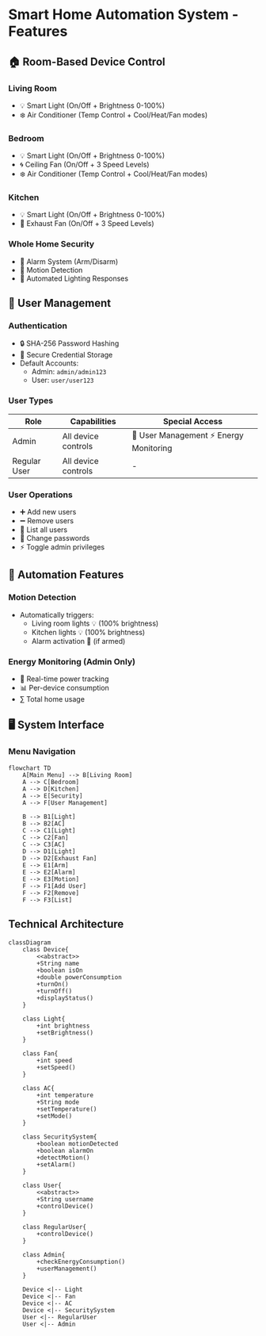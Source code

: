 # Smart Home Automation System - Features

## 🏠 Room-Based Device Control

### Living Room
- 💡 Smart Light (On/Off + Brightness 0-100%)
- ❄️ Air Conditioner (Temp Control + Cool/Heat/Fan modes)

### Bedroom
- 💡 Smart Light (On/Off + Brightness 0-100%)
- 🌀 Ceiling Fan (On/Off + 3 Speed Levels)
- ❄️ Air Conditioner (Temp Control + Cool/Heat/Fan modes)

### Kitchen
- 💡 Smart Light (On/Off + Brightness 0-100%)
- 🍳 Exhaust Fan (On/Off + 3 Speed Levels)

### Whole Home Security
- 🚨 Alarm System (Arm/Disarm)
- 👀 Motion Detection
- 🤖 Automated Lighting Responses

## 👥 User Management

### Authentication
- 🔒 SHA-256 Password Hashing
- 📁 Secure Credential Storage
- Default Accounts:
  - Admin: `admin/admin123`
  - User: `user/user123`

### User Types
| Role | Capabilities | Special Access |
|------|-------------|----------------|
| Admin | All device controls | 👥 User Management ⚡ Energy Monitoring |
| Regular User | All device controls | - |

### User Operations
- ➕ Add new users
- ➖ Remove users
- 📜 List all users
- 🔄 Change passwords
- ⚡ Toggle admin privileges

## 🤖 Automation Features

### Motion Detection
- Automatically triggers:
  - Living room lights 💡 (100% brightness)
  - Kitchen lights 💡 (100% brightness)
  - Alarm activation 🚨 (if armed)

### Energy Monitoring (Admin Only)
- 🔌 Real-time power tracking
- 📊 Per-device consumption
- ∑ Total home usage

## 🖥️ System Interface

### Menu Navigation
```mermaid
flowchart TD
    A[Main Menu] --> B[Living Room]
    A --> C[Bedroom]
    A --> D[Kitchen]
    A --> E[Security]
    A --> F[User Management]
    
    B --> B1[Light]
    B --> B2[AC]
    C --> C1[Light]
    C --> C2[Fan]
    C --> C3[AC]
    D --> D1[Light]
    D --> D2[Exhaust Fan]
    E --> E1[Arm]
    E --> E2[Alarm]
    E --> E3[Motion]
    F --> F1[Add User]
    F --> F2[Remove]
    F --> F3[List]
```
## Technical Architecture
```mermaid
classDiagram
    class Device{
        <<abstract>>
        +String name
        +boolean isOn
        +double powerConsumption
        +turnOn()
        +turnOff()
        +displayStatus()
    }
    
    class Light{
        +int brightness
        +setBrightness()
    }
    
    class Fan{
        +int speed
        +setSpeed()
    }
    
    class AC{
        +int temperature
        +String mode
        +setTemperature()
        +setMode()
    }
    
    class SecuritySystem{
        +boolean motionDetected
        +boolean alarmOn
        +detectMotion()
        +setAlarm()
    }
    
    class User{
        <<abstract>>
        +String username
        +controlDevice()
    }
    
    class RegularUser{
        +controlDevice()
    }
    
    class Admin{
        +checkEnergyConsumption()
        +userManagement()
    }
    
    Device <|-- Light
    Device <|-- Fan
    Device <|-- AC
    Device <|-- SecuritySystem
    User <|-- RegularUser
    User <|-- Admin
```
